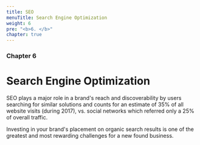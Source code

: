 ```yaml
---
title: SEO
menuTitle: Search Engine Optimization
weight: 6
pre: "<b>6. </b>"
chapter: true
---
```


### Chapter 6

# Search Engine Optimization

SEO plays a major role in a brand's reach and discoverability by users searching for similar solutions and counts for an estimate of 35% of all website visits (during 2017), vs. social networks which referred only a 25% of overall traffic.

Investing in your brand's placement on organic search results is one of the greatest and most rewarding challenges for a new found business.
